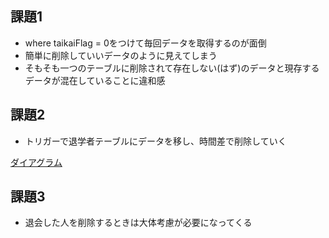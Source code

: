 ## 課題1

- where taikaiFlag = 0をつけて毎回データを取得するのが面倒
- 簡単に削除していいデータのように見えてしまう
- そもそも一つのテーブルに削除されて存在しない(はず)のデータと現存するデータが混在していることに違和感

## 課題2

- トリガーで退学者テーブルにデータを移し、時間差で削除していく

[ダイアグラム](https://dbdiagram.io/d/61df6d784c9a8944ec91d903)


## 課題3

- 退会した人を削除するときは大体考慮が必要になってくる